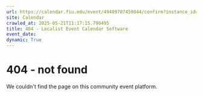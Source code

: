 ```yaml
---
url: https://calendar.fiu.edu/event/49489707459844/confirm?instance_id=49489707499800&return=https%3A%2F%2Fcalendar.fiu.edu%2Fcalendar%3Fevent_types%255B%255D%3D127590
site: Calendar
crawled_at: 2025-05-21T11:17:15.790495
title: 404 - Localist Event Calendar Software
event_date: 
dynamic: True
---
```


# 404 - not found
We couldn't find the page on this community event platform.
